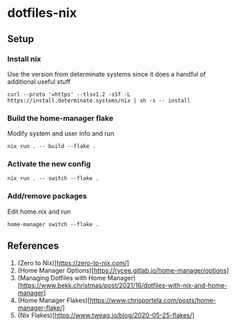 # dotfiles-nix
## Setup
### Install nix
Use the version from determinate systems since it does a handful of additional useful stuff
```
curl --proto '=https' --tlsv1.2 -sSf -L https://install.determinate.systems/nix | sh -s -- install
```

### Build the home-manager flake
Modify system and user info and run
```
nix run . -- build --flake .
```

### Activate the new config
```
nix run . -- switch --flake .
```

### Add/remove packages
Edit home.nix and run
```
home-manager switch --flake .
```

## References
1. (Zero to Nix)[https://zero-to-nix.com/]
1. (Home Manager Options)[https://rycee.gitlab.io/home-manager/options]
1. (Managing Dotfiles with Home Manager)[https://www.bekk.christmas/post/2021/16/dotfiles-with-nix-and-home-manager]
1. (Home Manager Flakes)[https://www.chrisportela.com/posts/home-manager-flake/]
1. (Nix Flakes)[https://www.tweag.io/blog/2020-05-25-flakes/]
